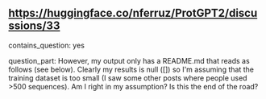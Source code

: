 ## https://huggingface.co/nferruz/ProtGPT2/discussions/33

contains_question: yes

question_part: However, my output only has a README.md that reads as follows (see below). Clearly my results is null ([]) so I'm assuming that the training dataset is too small (I saw some other posts where people used >500 sequences). Am I right in my assumption? Is this the end of the road?